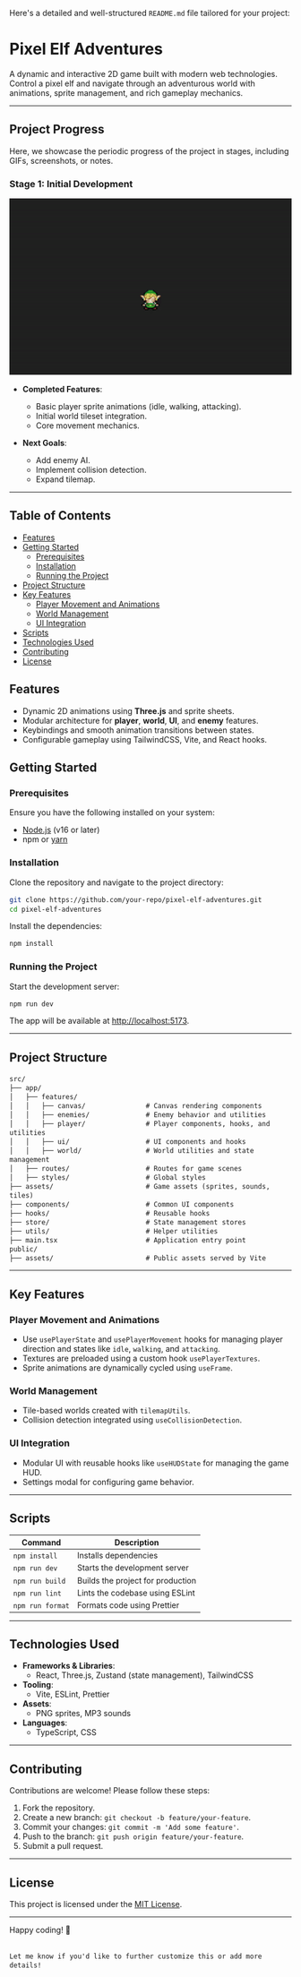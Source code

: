 Here's a detailed and well-structured `README.md` file tailored for your project:

# Pixel Elf Adventures

A dynamic and interactive 2D game built with modern web technologies. Control a pixel elf and navigate through an adventurous world with animations, sprite management, and rich gameplay mechanics.

---

## Project Progress

Here, we showcase the periodic progress of the project in stages, including GIFs, screenshots, or notes.

### Stage 1: Initial Development
![Stage 1 Progress](/public/assets/gif/1-stage.gif)

- **Completed Features**:
  - Basic player sprite animations (idle, walking, attacking).
  - Initial world tileset integration.
  - Core movement mechanics.

- **Next Goals**:
  - Add enemy AI.
  - Implement collision detection.
  - Expand tilemap.

---

## Table of Contents

- [Features](#features)
- [Getting Started](#getting-started)
  - [Prerequisites](#prerequisites)
  - [Installation](#installation)
  - [Running the Project](#running-the-project)
- [Project Structure](#project-structure)
- [Key Features](#key-features)
  - [Player Movement and Animations](#player-movement-and-animations)
  - [World Management](#world-management)
  - [UI Integration](#ui-integration)
- [Scripts](#scripts)
- [Technologies Used](#technologies-used)
- [Contributing](#contributing)
- [License](#license)


## Features

- Dynamic 2D animations using **Three.js** and sprite sheets.
- Modular architecture for **player**, **world**, **UI**, and **enemy** features.
- Keybindings and smooth animation transitions between states.
- Configurable gameplay using TailwindCSS, Vite, and React hooks.


## Getting Started

### Prerequisites

Ensure you have the following installed on your system:

- [Node.js](https://nodejs.org/) (v16 or later)
- npm or [yarn](https://yarnpkg.com/)

### Installation

Clone the repository and navigate to the project directory:

```bash
git clone https://github.com/your-repo/pixel-elf-adventures.git
cd pixel-elf-adventures
```

Install the dependencies:

```bash
npm install
```

### Running the Project

Start the development server:

```bash
npm run dev
```

The app will be available at [http://localhost:5173](http://localhost:5173).

---

## Project Structure

```plaintext
src/
├── app/
│   ├── features/
│   │   ├── canvas/               # Canvas rendering components
│   │   ├── enemies/              # Enemy behavior and utilities
│   │   ├── player/               # Player components, hooks, and utilities
│   │   ├── ui/                   # UI components and hooks
│   │   ├── world/                # World utilities and state management
│   ├── routes/                   # Routes for game scenes
│   ├── styles/                   # Global styles
├── assets/                       # Game assets (sprites, sounds, tiles)
├── components/                   # Common UI components
├── hooks/                        # Reusable hooks
├── store/                        # State management stores
├── utils/                        # Helper utilities
├── main.tsx                      # Application entry point
public/
├── assets/                       # Public assets served by Vite
```

---

## Key Features

### Player Movement and Animations

- Use `usePlayerState` and `usePlayerMovement` hooks for managing player direction and states like `idle`, `walking`, and `attacking`.
- Textures are preloaded using a custom hook `usePlayerTextures`.
- Sprite animations are dynamically cycled using `useFrame`.

### World Management

- Tile-based worlds created with `tilemapUtils`.
- Collision detection integrated using `useCollisionDetection`.

### UI Integration

- Modular UI with reusable hooks like `useHUDState` for managing the game HUD.
- Settings modal for configuring game behavior.

---

## Scripts

| Command          | Description                               |
|-------------------|-------------------------------------------|
| `npm install`    | Installs dependencies                    |
| `npm run dev`    | Starts the development server            |
| `npm run build`  | Builds the project for production        |
| `npm run lint`   | Lints the codebase using ESLint          |
| `npm run format` | Formats code using Prettier              |

---

## Technologies Used

- **Frameworks & Libraries**:
    - React, Three.js, Zustand (state management), TailwindCSS
- **Tooling**:
    - Vite, ESLint, Prettier
- **Assets**:
    - PNG sprites, MP3 sounds
- **Languages**:
    - TypeScript, CSS

---

## Contributing

Contributions are welcome! Please follow these steps:

1. Fork the repository.
2. Create a new branch: `git checkout -b feature/your-feature`.
3. Commit your changes: `git commit -m 'Add some feature'`.
4. Push to the branch: `git push origin feature/your-feature`.
5. Submit a pull request.

---

## License

This project is licensed under the [MIT License](LICENSE).

---

Happy coding! 🚀
```

Let me know if you'd like to further customize this or add more details!
